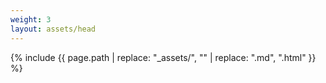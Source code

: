 ```yaml
---
weight: 3
layout: assets/head
---
```

{% include {{ page.path | replace: "_assets/", "" | replace: ".md", ".html" }} %}